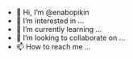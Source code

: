 - 👋 Hi, I’m @enabopikin
- 👀 I’m interested in ...
- 🌱 I’m currently learning ...
- 💞️ I’m looking to collaborate on ...
- 📫 How to reach me ...

<!---
enabopikin/enabopikin is a ✨ special ✨ repository because its `README.md` (this file) appears on your GitHub profile.
You can click the Preview link to take a look at your changes.
--->

